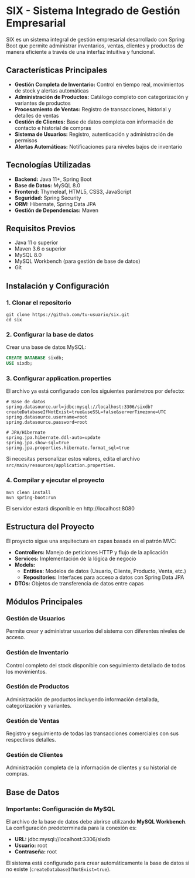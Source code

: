 # SIX - Sistema Integrado de Gestión Empresarial

SIX es un sistema integral de gestión empresarial desarrollado con Spring Boot que permite administrar inventarios, ventas, clientes y productos de manera eficiente a través de una interfaz intuitiva y funcional.

## Características Principales

- **Gestión Completa de Inventario:** Control en tiempo real, movimientos de stock y alertas automáticas
- **Administración de Productos:** Catálogo completo con categorización y variantes de productos
- **Procesamiento de Ventas:** Registro de transacciones, historial y detalles de ventas
- **Gestión de Clientes:** Base de datos completa con información de contacto e historial de compras
- **Sistema de Usuarios:** Registro, autenticación y administración de permisos
- **Alertas Automáticas:** Notificaciones para niveles bajos de inventario

## Tecnologías Utilizadas

- **Backend:** Java 11+, Spring Boot
- **Base de Datos:** MySQL 8.0
- **Frontend:** Thymeleaf, HTML5, CSS3, JavaScript
- **Seguridad:** Spring Security
- **ORM:** Hibernate, Spring Data JPA
- **Gestión de Dependencias:** Maven

## Requisitos Previos

- Java 11 o superior
- Maven 3.6 o superior
- MySQL 8.0
- MySQL Workbench (para gestión de base de datos)
- Git

## Instalación y Configuración

### 1. Clonar el repositorio
```
git clone https://github.com/tu-usuario/six.git
cd six
```

### 2. Configurar la base de datos
Crear una base de datos MySQL:
```sql
CREATE DATABASE sixdb;
USE sixdb;
```

### 3. Configurar application.properties
El archivo ya está configurado con los siguientes parámetros por defecto:

```properties
# Base de datos
spring.datasource.url=jdbc:mysql://localhost:3306/sixdb?createDatabaseIfNotExist=true&useSSL=false&serverTimezone=UTC
spring.datasource.username=root
spring.datasource.password=root

# JPA/Hibernate
spring.jpa.hibernate.ddl-auto=update
spring.jpa.show-sql=true
spring.jpa.properties.hibernate.format_sql=true
```

Si necesitas personalizar estos valores, edita el archivo `src/main/resources/application.properties`.

### 4. Compilar y ejecutar el proyecto
```
mvn clean install
mvn spring-boot:run
```

El servidor estará disponible en http://localhost:8080

## Estructura del Proyecto

El proyecto sigue una arquitectura en capas basada en el patrón MVC:

- **Controllers:** Manejo de peticiones HTTP y flujo de la aplicación
- **Services:** Implementación de la lógica de negocio
- **Models:**
  - **Entities:** Modelos de datos (Usuario, Cliente, Producto, Venta, etc.)
  - **Repositories:** Interfaces para acceso a datos con Spring Data JPA
- **DTOs:** Objetos de transferencia de datos entre capas

## Módulos Principales

### Gestión de Usuarios
Permite crear y administrar usuarios del sistema con diferentes niveles de acceso.

### Gestión de Inventario
Control completo del stock disponible con seguimiento detallado de todos los movimientos.

### Gestión de Productos
Administración de productos incluyendo información detallada, categorización y variantes.

### Gestión de Ventas
Registro y seguimiento de todas las transacciones comerciales con sus respectivos detalles.

### Gestión de Clientes
Administración completa de la información de clientes y su historial de compras.

## Base de Datos

### Importante: Configuración de MySQL
El archivo de la base de datos debe abrirse utilizando **MySQL Workbench**. La configuración predeterminada para la conexión es:

- **URL:** jdbc:mysql://localhost:3306/sixdb
- **Usuario:** root
- **Contraseña:** root

El sistema está configurado para crear automáticamente la base de datos si no existe (`createDatabaseIfNotExist=true`).

